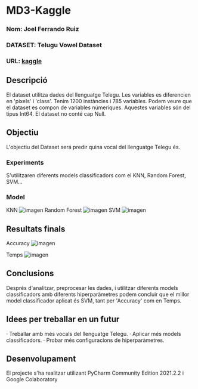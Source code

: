 # MD3-Kaggle
### Nom:   Joel Ferrando Ruiz
### DATASET: Telugu Vowel Dataset
### URL: [kaggle](https://www.kaggle.com/syamkakarla/telugu-6-vowel-dataset)

## Descripció
El dataset utilitza dades del llenguatge Telegu. Les variables es diferencien en 'pixels' i 'class'.
Tenim 1200 instàncies i 785 variables. Podem veure que el dataset es compon de variables númeriques. Aquestes variables són del tipus Int64.
El dataset no conté cap Null.

## Objectiu
L'objectiu del Dataset será predir quina vocal del llenguatge Telegu és.

### Experiments
S'utilitzaren diferents models classificadors com el KNN, Random Forest, SVM...

### Model
KNN
![imagen](https://user-images.githubusercontent.com/80484995/145729911-e8fc6367-b2a9-402c-a7a8-19dc6a0c5a9e.png)
Random Forest
![imagen](https://user-images.githubusercontent.com/80484995/145729930-49c9dfde-9414-487e-ae6d-90fc20021a6c.png)
SVM
![imagen](https://user-images.githubusercontent.com/80484995/145729941-f793014e-0d3f-438b-bc70-b22373a8af5f.png)

## Resultats finals
Accuracy
![imagen](https://user-images.githubusercontent.com/80484995/145730053-6b524039-ecb2-47be-930b-0d3390f46e4b.png)

Temps
![imagen](https://user-images.githubusercontent.com/80484995/145730035-d47b3061-7dd1-4338-a01b-313491515661.png)

## Conclusions
Després d'analitzar, preprocesar les dades, i utilitzar diferents models classificadors amb diferents hiperparàmetres podem concluir que el millor model classificador aplicat és SVM, tant per 'Accuracy' com en Temps.

## Idees per treballar en un futur
· Treballar amb més vocals del llenguatge Telegu.
· Aplicar més models classificadors.
· Probar més configuracions de hiperparàmetres.

## Desenvolupament
El projecte s'ha realitzar utilizant PyCharm Community Edition 2021.2.2 i Google Colaboratory
